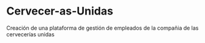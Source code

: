 # Cervecer-as-Unidas
Creación de una plataforma de gestión de empleados de la compañia de las cervecerías unidas
